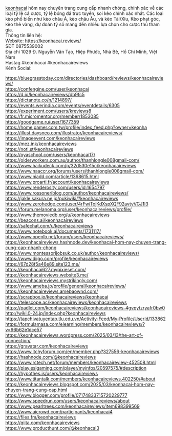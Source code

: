 <a href="http://keonhacai.reviews/">keonhacai</a> hôm nay chuyên trang cung cấp nhanh chóng, chính xác về các loại tỷ lệ cá cược, tỷ lệ bóng đá trực tuyến, soi kèo chính xác nhất. Các loại kèo phổ biến như kèo châu Á, kèo châu Âu, và kèo Tài/Xỉu, Kèo phạt góc, kèo thẻ vàng, dự đoán tỷ số mang đến nhiều lựa chọn cho cược thủ tham gia.<br>
Thông tin liên hệ:<br>
Website: <a href="https://keonhacai.reviews/">https://keonhacai.reviews/</a><br> 
SĐT 0875539002<br>
Địa chỉ 1029 Đ. Nguyễn Văn Tạo, Hiệp Phước, Nhà Bè, Hồ Chí Minh, Việt Nam<br>
Hastag #keonhacai #keonhacaireviews<br>
Kênh Social:<br>

<a href="https://bluegrasstoday.com/directories/dashboard/reviews/keonhacaireviews/">https://bluegrasstoday.com/directories/dashboard/reviews/keonhacaireviews/</a><br>
<a href="https://confengine.com/user/keonhacai">https://confengine.com/user/keonhacai</a><br>
<a href="https://d.io/keonhacaireviews/db9fc5">https://d.io/keonhacaireviews/db9fc5</a><br>
<a href="https://dictanote.co/n/1214897/">https://dictanote.co/n/1214897/</a><br>
<a href="https://events.werindia.com/events/eventdetails/6305">https://events.werindia.com/events/eventdetails/6305</a><br>
<a href="https://experiment.com/users/kreviews8">https://experiment.com/users/kreviews8</a><br>
<a href="https://fr.micromentor.org/member/1853085">https://fr.micromentor.org/member/1853085</a><br>
<a href="https://goodgame.ru/user/1677359">https://goodgame.ru/user/1677359</a><br>
<a href="https://home.gamer.com.tw/profile/index_feed.php?owner=keonha">https://home.gamer.com.tw/profile/index_feed.php?owner=keonha</a><br>
<a href="https://illust.daysneo.com/illustrator/keonhacaireviews/">https://illust.daysneo.com/illustrator/keonhacaireviews/</a><br>
<a href="https://imageevent.com/keonhacaireviews">https://imageevent.com/keonhacaireviews</a><br>
<a href="https://mez.ink/keonhacaireviews">https://mez.ink/keonhacaireviews</a><br>
<a href="https://noti.st/keonhacaireviews">https://noti.st/keonhacaireviews</a><br>
<a href="https://oyaschool.com/users/keonhacai17/">https://oyaschool.com/users/keonhacai17/</a><br>
<a href="https://olderworkers.com.au/author/thanhlongle008gmail-com/">https://olderworkers.com.au/author/thanhlongle008gmail-com/</a><br>
<a href="https://www.haikudeck.com/p/32d530e15c/keonhacaireviews">https://www.haikudeck.com/p/32d530e15c/keonhacaireviews</a><br>
<a href="https://www.naaccr.org/forums/users/thanhlongle008gmail-com/">https://www.naaccr.org/forums/users/thanhlongle008gmail-com/</a><br>
<a href="https://www.niadd.com/article/1368615.html">https://www.niadd.com/article/1368615.html</a><br>
<a href="https://www.proarti.fr/account/keonhacaireviews">https://www.proarti.fr/account/keonhacaireviews</a><br>
<a href="https://www.renderosity.com/users/id:1654797">https://www.renderosity.com/users/id:1654797</a><br>
<a href="https://www.rossoneriblog.com/author/keonhacaireviews/">https://www.rossoneriblog.com/author/keonhacaireviews/</a><br>
<a href="https://jakle.sakura.ne.jp/pukiwiki/?keonhacaireviews">https://jakle.sakura.ne.jp/pukiwiki/?keonhacaireviews</a><br>
<a href="https://www.zerohedge.com/user/4rFwiTojKdXspXQF92avtvVGJ1I3">https://www.zerohedge.com/user/4rFwiTojKdXspXQF92avtvVGJ1I3</a><br>
<a href="https://forum.melanoma.org/user/keonhacaireviews/profile/">https://forum.melanoma.org/user/keonhacaireviews/profile/</a><br>
<a href="https://www.themoviedb.org/u/keonhacaireviews">https://www.themoviedb.org/u/keonhacaireviews</a><br>
<a href="https://beacons.ai/keonhacaireviews">https://beacons.ai/keonhacaireviews</a><br>
<a href="https://safechat.com/u/keonhacaireviews">https://safechat.com/u/keonhacaireviews</a><br>
<a href="https://www.notebook.ai/documents/1731117/">https://www.notebook.ai/documents/1731117/</a><br>
<a href="https://www.openlb.net/forum/users/keonhacaireviews/">https://www.openlb.net/forum/users/keonhacaireviews/</a><br>
<a href="https://keonhacaireviews.hashnode.dev/keonhacai-hom-nay-chuyen-trang-cung-cap-nhanh-chong">https://keonhacaireviews.hashnode.dev/keonhacai-hom-nay-chuyen-trang-cung-cap-nhanh-chong</a><br>
<a href="https://www.montessorijobsuk.co.uk/author/keonhacaireviews/">https://www.montessorijobsuk.co.uk/author/keonhacaireviews/</a><br>
<a href="https://www.diigo.com/profile/keonhacaireviews">https://www.diigo.com/profile/keonhacaireviews</a><br>
<a href="https://67d28f5a46e89.site123.me/">https://67d28f5a46e89.site123.me/</a><br>
<a href="https://keonhacai627.mypixieset.com/">https://keonhacai627.mypixieset.com/</a><br>
<a href="https://keonhacaireviews.website3.me/">https://keonhacaireviews.website3.me/</a><br>
<a href="https://keonhacaireviews.mystrikingly.com/">https://keonhacaireviews.mystrikingly.com/</a><br>
<a href="https://www.ameba.jp/profile/general/keonhacaireviews/">https://www.ameba.jp/profile/general/keonhacaireviews/</a><br>
<a href="https://keonhacaireviews.amebaownd.com/">https://keonhacaireviews.amebaownd.com/</a><br>
<a href="https://scrapbox.io/keonhacaireviews/keonhacai">https://scrapbox.io/keonhacaireviews/keonhacai</a><br>
<a href="https://telescope.ac/keonhacaireviews/keonhacaireviews">https://telescope.ac/keonhacaireviews/keonhacaireviews</a><br>
<a href="https://padlet.com/keonhacaireviews/keonhacaireviews-4gvpytzryafr0bw0">https://padlet.com/keonhacaireviews/keonhacaireviews-4gvpytzryafr0bw0</a><br>
<a href="http://wiki.0-24.jp/index.php?keonhacaireviews">http://wiki.0-24.jp/index.php?keonhacaireviews</a><br>
<a href="https://tapchivatuyentap.tlu.edu.vn/Activity-Feed/My-Profile/UserId/133862">https://tapchivatuyentap.tlu.edu.vn/Activity-Feed/My-Profile/UserId/133862</a><br>
<a href="https://formulamasa.com/elearning/members/keonhacaireviews/?v=96b62e1dce57">https://formulamasa.com/elearning/members/keonhacaireviews/?v=96b62e1dce57</a><br>
<a href="https://keonhacaireviews.wordpress.com/2025/03/13/the-art-of-connection/">https://keonhacaireviews.wordpress.com/2025/03/13/the-art-of-connection/</a><br>
<a href="https://gravatar.com/keonhacaireviews">https://gravatar.com/keonhacaireviews</a><br>
<a href="https://www.itchyforum.com/en/member.php?327556-keonhacaireviews">https://www.itchyforum.com/en/member.php?327556-keonhacaireviews</a><br>
<a href="https://hashnode.com/@keonhacaireviews">https://hashnode.com/@keonhacaireviews</a><br>
<a href="https://www.rctech.net/forum/members/keonhacaireview-452508.html">https://www.rctech.net/forum/members/keonhacaireview-452508.html</a><br>
<a href="https://play.eslgaming.com/player/myinfos/20597575/#description">https://play.eslgaming.com/player/myinfos/20597575/#description</a><br>
<a href="https://hypothes.is/users/keonhacaireviews">https://hypothes.is/users/keonhacaireviews</a><br>
<a href="https://www.titantalk.com/members/keonhacaireviews.402250/#about">https://www.titantalk.com/members/keonhacaireviews.402250/#about</a><br>
<a href="https://keonhacaireviews.blogspot.com/2025/03/keonhacai-hom-nay-chuyen-trang-cung-cap.html">https://keonhacaireviews.blogspot.com/2025/03/keonhacai-hom-nay-chuyen-trang-cung-cap.html</a><br>
<a href="https://www.blogger.com/profile/07174833715720229777">https://www.blogger.com/profile/07174833715720229777</a><br>
<a href="https://www.speedrun.com/users/keonhacaireviews/about">https://www.speedrun.com/users/keonhacaireviews/about</a><br>
<a href="https://www.pearltrees.com/keonhacaireviews/item698399569">https://www.pearltrees.com/keonhacaireviews/item698399569</a><br>
<a href="https://www.aicrowd.com/participants/keonhacai4">https://www.aicrowd.com/participants/keonhacai4</a><br>
<a href="https://files.fm/keonhacaireviews">https://files.fm/keonhacaireviews</a><br>
<a href="https://qiita.com/keonhacaireviews">https://qiita.com/keonhacaireviews</a><br>
<a href="https://www.producthunt.com/@keonhacai3">https://www.producthunt.com/@keonhacai3</a>
